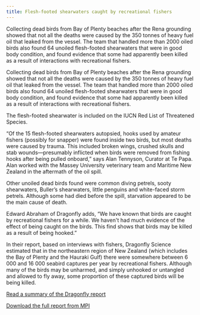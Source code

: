 ```yaml
---
title: Flesh-footed shearwaters caught by recreational fishers
---
```


Collecting dead birds from Bay of Plenty beaches after the Rena
grounding showed that not all the deaths were caused by the 350 tonnes
of heavy fuel oil that leaked from the vessel. The team that handled
more than 2000 oiled birds also found 64 unoiled flesh-footed
shearwaters that were in good body condition, and found evidence that
some had apparently been killed as a result of interactions with
recreational fishers.

<!--more-->


 Collecting dead birds from Bay of Plenty beaches after the Rena
grounding showed that not all the deaths were caused by the 350 tonnes
of heavy fuel oil that leaked from the vessel. The team that handled
more than 2000 oiled birds also found 64 unoiled flesh-footed
shearwaters that were in good body condition, and found evidence that
some had apparently been killed as a result of interactions with
recreational fishers.

The flesh-footed shearwater is included on the IUCN Red List of
Threatened Species.

“Of the 15 flesh-footed shearwaters autopsied, hooks used by amateur
fishers (possibly for snapper) were found inside two birds, but most
deaths were caused by trauma. This included broken wings, crushed
skulls and stab wounds—presumably inflicted when birds were removed
from fishing hooks after being pulled onboard,” says Alan Tennyson,
Curator at Te Papa.
Alan worked with the Massey University veterinary team and Maritime
New Zealand in the aftermath of the oil spill.

Other unoiled dead birds found were common diving petrels, sooty
shearwaters, Buller’s shearwaters, little penguins and white-faced
storm petrels. Although some had died before the spill, starvation
appeared to be the main cause of death.

Edward Abraham of Dragonfly adds, “We have known that birds are caught
by recreational fishers for a while. We haven't had much evidence of
the effect of being caught on the birds. This find shows that birds
may be killed as a result of being hooked.”

In their report, based on interviews with fishers, Dragonfly Science
estimated that in the northeastern region of New Zealand (which
includes the Bay of Plenty and the Hauraki Gulf) there were somewhere
between 6 000 and 16 000 seabird captures per year by recreational
fishers. Although many of the birds may be unharmed, and simply
unhooked or untangled and allowed to fly away, some proportion of
these captured birds will be being killed.

[Read a summary of the Dragonfly
report](http://www.dragonfly.co.nz/references/abraham_capture_2010.html)

[Download the full report from
MPI](http://fs.fish.govt.nz/Page.aspx?pk=113&dk=22393)


